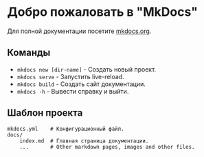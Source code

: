 # Добро пожаловать в "MkDocs"

Для полной документации посетите [mkdocs.org](https://www.mkdocs.org).

## Команды

* `mkdocs new [dir-name]` - Создать новый проект.
* `mkdocs serve` - Запустить live-reload.
* `mkdocs build` - Создать сайт документации.
* `mkdocs -h` - Вывести справку и выйти.

## Шаблон проекта

    mkdocs.yml    # Конфигурационный файл.
    docs/
        index.md  # Главная страница документации.
        ...       # Other markdown pages, images and other files.
